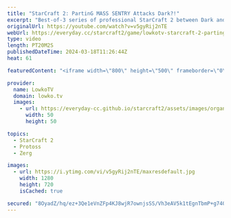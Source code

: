 ```yaml
---
title: "StarCraft 2: PartinG MASS SENTRY Attacks Dark?!"
excerpt: "Best-of-3 series of professional StarCraft 2 between Dark and PartinG. This series was played in the ESL Open Cup for the North American server. In this match of SC2 the Protoss player decides to play old-school strategies versus one of the best Zergs in the world.  Support my work: https://patreon.com/lowkotv"
originalUrl: https://youtube.com/watch?v=v5gyRij2nTE
webUrl: https://everyday.cc/starcraft2/game/lowkotv-starcraft-2-parting-mass-sentry-attacks-dark/
type: video
length: PT20M2S
publishedDateTime: 2024-03-18T11:26:44Z
heat: 61

featuredContent: "<iframe width=\"800\" height=\"500\" frameborder=\"0\" src=\"https://www.youtube.com/embed/v5gyRij2nTE\" allow=\"accelerometer; autoplay; encrypted-media; gyroscope; picture-in-picture\" allowfullscreen></iframe>"

provider:
  name: LowkoTV
  domain: lowko.tv
  images:
    - url: https://everyday-cc.github.io/starcraft2/assets/images/organizations/lowko.tv-50x50.jpg
      width: 50
      height: 50

topics:
  - StarCraft 2
  - Protoss
  - Zerg

images:
  - url: https://i.ytimg.com/vi/v5gyRij2nTE/maxresdefault.jpg
    width: 1280
    height: 720
    isCached: true

secured: "8OyadZ/hq/ez+3Qe1eVnZFp4KJ8wjR7ownjsSS/Vh3eAV5k1tEgnTbmP+g740gs27Wns+mlPbI9KbEi3iF+hT/9xxUpYtBCbmp1NoHtrd4e7feCEdEaBKJVEvOu5WMvtlEZjEdorwIz9CUToQSbXaUwHw6OB3ZHADI2Qr7KIYgnCpE69GVFHyqKubFQXWaZX1kORizndXlwDuOwbL0rbC98pYab+3GlPDFt4qbuyqaxyCDF/UhfpaEiQEEWybPrPNCNm/YtVlB47wfs0Wx4qosky5Q+ejEU8MfqeLZibE/YsFQfze6oOGhKTNXVd4VlxUD7qKvoTtiQ2gtUiReb41cSGiLNQo7sznI0yEbhaiQxHO2jHL8hiS8tcyNn/YG7Fjzt/mCcNlNWpjnHH7LuYl//DoS8FsxwjESFK2oDQjew=;Oqex3yx0uk9heJtAL2Bg2g=="
---
```


